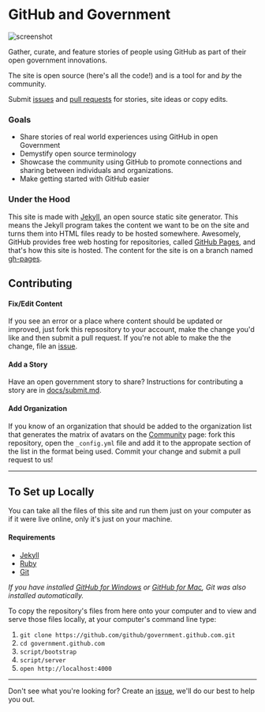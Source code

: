 # GitHub and Government

![screenshot](https://f.cloud.github.com/assets/282759/1335911/28b3ec66-35c0-11e3-8ee6-66272b9f4186.png)

Gather, curate, and feature stories of people using GitHub as part of their open government innovations.

The site is open source (here's all the code!) and is a tool for and _by_ the community.

Submit [issues](https://github.com/github/government.github.com/issues/new) and [pull requests](https://github.com/github/government.github.com/compare/) for stories, site ideas or copy edits.

### Goals

- Share stories of real world experiences using GitHub in open Government
- Demystify open source terminology
- Showcase the community using GitHub to promote connections and sharing between individuals and organizations.
- Make getting started with GitHub easier

### Under the Hood

This site is made with [Jekyll](http://jekyllrb.com), an open source static site generator. This means the Jekyll program takes the content we want to be on the site and turns them into HTML files ready to be hosted somewhere. Awesomely, GitHub provides free web hosting for repositories, called [GitHub Pages](http://pages.github.com/), and that's how this site is hosted. The content for the site is on a branch named [gh-pages](https://github.com/github/government.github.com/tree/gh-pages).  

## Contributing

#### Fix/Edit Content

If you see an error or a place where content should be updated or improved, just fork this repsository to your account, make the change you'd like and then submit a pull request. If you're not able to make the the change, file an [issue](https://github.com/github/government.github.com/issues/new).

#### Add a Story

Have an open government story to share? Instructions for contributing a story are in [docs/submit.md](https://github.com/github/government.github.com/blob/gh-pages/docs/submit.md).

#### Add Organization

If you know of an organization that should be added to the organization list that generates the matrix of avatars on the [Community](http://government.github.com/community) page: fork this repository, open the `_config.yml` file and add it to the appropate section of the list in the format being used. Commit your change and submit a pull request to us!

---

## To Set up Locally

You can take all the files of this site and run them just on your computer as if it were live online, only it's just on your machine.

#### Requirements

* [Jekyll](http://jekyllrb.com/)
* [Ruby](https://www.ruby-lang.org/en/)
* [Git](http://git-scm.com/)

_If you have installed [GitHub for Windows](http://windows.github.com) or [GitHub for Mac](http://mac.github.com), Git was also installed automatically._

To copy the repository's files from here onto your computer and to view and serve those files locally, at your computer's command line type:

1. `git clone https://github.com/github/government.github.com.git`
2. `cd government.github.com`
3. `script/bootstrap`
4. `script/server`
5. `open http://localhost:4000`

----

Don't see what you're looking for? Create an [issue](https://github.com/github/government.github.com/issues/new), we'll do our best to help you out.
